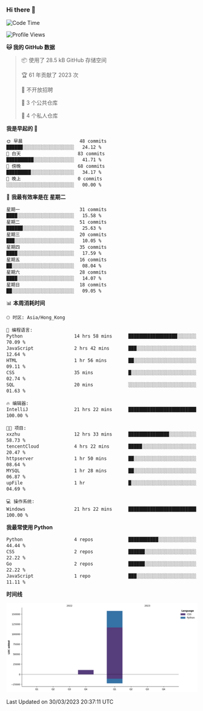 ### Hi there 👋

<!--
**Mrzqd/Mrzqd** is a ✨ _special_ ✨ repository because its `README.md` (this file) appears on your GitHub profile.

Here are some ideas to get you started:

- 🔭 I’m currently working on ...
- 🌱 I’m currently learning ...
- 👯 I’m looking to collaborate on ...
- 🤔 I’m looking for help with ...
- 💬 Ask me about ...
- 📫 How to reach me: ...
- 😄 Pronouns: ...
- ⚡ Fun fact: ...
-->
<!--START_SECTION:waka-->
![Code Time](http://img.shields.io/badge/Code%20Time-92%20hrs%2010%20mins-blue)

![Profile Views](http://img.shields.io/badge/%E4%B8%AA%E4%BA%BA%E8%B5%84%E6%96%99%E8%A7%82%E7%9C%8B%E6%AC%A1%E6%95%B0-7-blue)

**🐱 我的 GitHub 数据** 

> 📦  使用了 28.5 kB GitHub 存储空间 
 > 
> 🏆 61 年贡献了 2023 次
 > 
> 🚫 不开放招聘
 > 
> 📜 3 个公共仓库 
 > 
> 🔑 4 个私人仓库 
 > 
**我是早起的 🐤** 

```text
🌞 早晨                     48 commits          ██████░░░░░░░░░░░░░░░░░░░   24.12 % 
🌆 白天                     83 commits          ██████████░░░░░░░░░░░░░░░   41.71 % 
🌃 傍晚                     68 commits          █████████░░░░░░░░░░░░░░░░   34.17 % 
🌙 晚上                     0 commits           ░░░░░░░░░░░░░░░░░░░░░░░░░   00.00 % 
```
📅 **我最有效率是在 星期二** 

```text
星期一                      31 commits          ████░░░░░░░░░░░░░░░░░░░░░   15.58 % 
星期二                      51 commits          ██████░░░░░░░░░░░░░░░░░░░   25.63 % 
星期三                      20 commits          ███░░░░░░░░░░░░░░░░░░░░░░   10.05 % 
星期四                      35 commits          ████░░░░░░░░░░░░░░░░░░░░░   17.59 % 
星期五                      16 commits          ██░░░░░░░░░░░░░░░░░░░░░░░   08.04 % 
星期六                      28 commits          ████░░░░░░░░░░░░░░░░░░░░░   14.07 % 
星期日                      18 commits          ██░░░░░░░░░░░░░░░░░░░░░░░   09.05 % 
```


📊 **本周消耗时间** 

```text
🕑︎ 时区: Asia/Hong_Kong

💬 编程语言: 
Python                   14 hrs 58 mins      ██████████████████░░░░░░░   70.09 % 
JavaScript               2 hrs 42 mins       ███░░░░░░░░░░░░░░░░░░░░░░   12.64 % 
HTML                     1 hr 56 mins        ██░░░░░░░░░░░░░░░░░░░░░░░   09.11 % 
CSS                      35 mins             █░░░░░░░░░░░░░░░░░░░░░░░░   02.74 % 
SQL                      20 mins             ░░░░░░░░░░░░░░░░░░░░░░░░░   01.63 % 

🔥 编辑器: 
IntelliJ                 21 hrs 22 mins      █████████████████████████   100.00 % 

🐱‍💻 项目: 
xxzhu                    12 hrs 33 mins      ███████████████░░░░░░░░░░   58.73 % 
tencentCloud             4 hrs 22 mins       █████░░░░░░░░░░░░░░░░░░░░   20.47 % 
httpserver               1 hr 50 mins        ██░░░░░░░░░░░░░░░░░░░░░░░   08.64 % 
MYSQL                    1 hr 28 mins        ██░░░░░░░░░░░░░░░░░░░░░░░   06.87 % 
upFile                   1 hr                █░░░░░░░░░░░░░░░░░░░░░░░░   04.69 % 

💻 操作系统: 
Windows                  21 hrs 22 mins      █████████████████████████   100.00 % 
```

**我最常使用 Python** 

```text
Python                   4 repos             ███████████░░░░░░░░░░░░░░   44.44 % 
CSS                      2 repos             ██████░░░░░░░░░░░░░░░░░░░   22.22 % 
Go                       2 repos             ██████░░░░░░░░░░░░░░░░░░░   22.22 % 
JavaScript               1 repo              ███░░░░░░░░░░░░░░░░░░░░░░   11.11 % 
```



**时间线**

![Lines of Code chart](https://raw.githubusercontent.com/Mrzqd/Mrzqd/main/assets/bar_graph.png)


 Last Updated on 30/03/2023 20:37:11 UTC
<!--END_SECTION:waka-->
